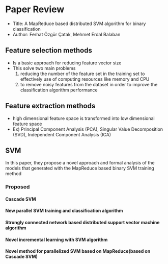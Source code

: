 # Paper Review 
- Title: A MapReduce based distributed SVM algorithm for binary classification
- Author: Ferhat Özgür Çatak, Mehmet Erdal Balaban

## Feature selection methods
- Is a basic approach for reducing feature vector size
- This solve two main problems
  1. reducing the number of the feature set in the training set to effectively use of computing resources like memory and CPU
  2. to remove noisy features from the dataset in order to improve the classification algorithm performance

## Feature extraction methods
- high dimensional feature space is transformed into low dimensional feature space
- Ex) Principal Component Analysis (PCA), Singular Value Decomposition (SVD), Independent Component Analysis (ICA)
  
## SVM
In this paper, they propose a novel approach and formal analysis of the models that generated with the MapReduce based binary SVM training method

### Proposed
#### Cascade SVM
#### New parallel SVM training and classification algorithm
#### Strongly connected network based distributed support vector machine algorithm
#### Novel incremental learning with SVM algorithm
#### Novel method for parallelized SVM based on MapReduce(based on Cascade SVM)

